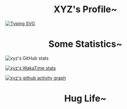 <h1>
<div align="center">XYZ's Profile~</div>
</h1>


[![Typing SVG](https://readme-typing-svg.demolab.com/?lines=Hello,+there!;Nice+to+meet+you!;Welcome+to+XYZ's+Profile!;&center=true&size=24)](https://git.io/typing-svg)


<h1>
<div align="center">Some Statistics~</div>
</h1>

![xyz's GitHub stats](https://github-readme-stats.vercel.app/api?username=xyz-whu-coder&show_icons=true&theme=radical)

[![xyz's WakaTime stats](https://github-readme-stats.vercel.app/api/wakatime?username=xyz&api_domain=mycoding.sorux.cn&bg_color=1A202C&title_color=2F855A&icon_color=2F855A&text_color=ffffff&custom_title=xyz-whu-coder's%20Wakapi%20Week%20Stats&layout=compact)](https://github.com/anuraghazra/github-readme-stats)


[![xyz's github activity graph](https://github-readme-activity-graph.vercel.app/graph?username=xyz-whu-coder&theme=high-contrast)](https://github.com/xyz-whu-coder/github-readme-activity-graph)

<h1>
<div align="center">Hug Life~</div>
</h1>
